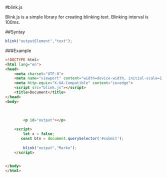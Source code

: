#blink.js

Blink.js is a simple library for creating blinking text. Blinking interval is 100ms.

##Syntay

```javascript
blink("outputElement","text");
```
###Example

```html
<!DOCTYPE html>
<html lang="en">
<head>
    <meta charset="UTF-8">
    <meta name="viewport" content="width=device-width, initial-scale=1.0">
    <meta http-equiv="X-UA-Compatible" content="ie=edge">
    <script src="blink.js"></script>
    <title>Document</title>
</head> 
<body>
    
        
        
        <p id="output"></p>

    <script>
        let x = false;
       const btn = document.querySelector('#submit');
      
        blink("output","Marko");
    </script>

    
</body>
</html>
```
